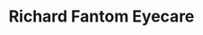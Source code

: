 ---
title: "Richard Fantom Eyecare"
url: /bidford-on-avon/richard-fantom-eyecare/
shop: optician
---